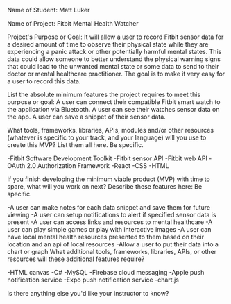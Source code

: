 Name of Student:  Matt Luker

Name of Project:  Fitbit Mental Health Watcher

Project's Purpose or Goal: It will allow a user to record Fitbit sensor data for a desired amount of time to observe their physical state while they are experiencing a panic attack or other potentially harmful mental states.  This data could allow someone to better understand the physical warning signs that could lead to the unwanted mental state or some data to send to their doctor or mental healthcare practitioner.  The goal is to make it very easy for a user to record this data.

List the absolute minimum features the project requires to meet this purpose or goal: A user can connect their compatible Fitbit smart watch to the application via Bluetooth.  A user can see their watches sensor data on the app.  A user can save a snippet of their sensor data.

What tools, frameworks, libraries, APIs, modules and/or other resources (whatever is specific to your track, and your language) will you use to create this MVP? List them all here. Be specific.

-Fitbit Software Development Toolkit
-Fitbit sensor API
-Fitbit web API
-OAuth 2.0 Authorization Framework
-React
-CSS
-HTML


If you finish developing the minimum viable product (MVP) with time to spare, what will you work on next? Describe these features here: Be specific.

-A user can make notes for each data snippet and save them for future viewing
-A user can setup notifications to alert if specified sensor data is present
-A user can access links and resources to mental healthcare
-A user can play simple games or play with interactive images
-A user can have local mental health resources presented to them based on their location and an api of local resources
-Allow a user to put their data into a chart or graph
What additional tools, frameworks, libraries, APIs, or other resources will these additional features require?

-HTML canvas
-C#
-MySQL
-Firebase cloud messaging
-Apple push notification service
-Expo push notification service
-chart.js

Is there anything else you'd like your instructor to know?